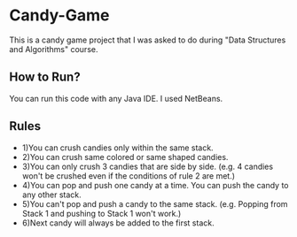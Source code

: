 # Candy-Game
This is a candy game project that I was asked to do during "Data Structures and Algorithms" course.

## How to Run?
You can run this code with any Java IDE. I used NetBeans.

## Rules
* 1)You can crush candies only within the same stack.
* 2)You can crush same colored or same shaped candies.
* 3)You can only crush 3 candies that are side by side. (e.g. 4 candies won't be crushed even if the conditions of rule 2 are met.)
* 4)You can pop and push one candy at a time. You can push the candy to any other stack.
* 5)You can't pop and push a candy to the same stack. (e.g. Popping from Stack 1 and pushing to Stack 1 won't work.)
* 6)Next candy will always be added to the first stack.
